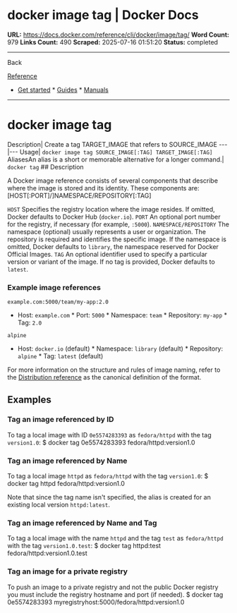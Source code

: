 # docker image tag | Docker Docs

**URL:** https://docs.docker.com/reference/cli/docker/image/tag/
**Word Count:** 979
**Links Count:** 490
**Scraped:** 2025-07-16 01:51:20
**Status:** completed

---

Back

[Reference](https://docs.docker.com/reference/)

  * [Get started](https://docs.docker.com/get-started/)   * [Guides](https://docs.docker.com/guides/)   * [Manuals](https://docs.docker.com/manuals/)

* * *

# docker image tag

Description| Create a tag TARGET\_IMAGE that refers to SOURCE\_IMAGE   ---|---   Usage| `docker image tag SOURCE_IMAGE[:TAG] TARGET_IMAGE[:TAG]`   AliasesAn alias is a short or memorable alternative for a longer command.| `docker tag`      ## Description

A Docker image reference consists of several components that describe where the image is stored and its identity. These components are:               [HOST[:PORT]/]NAMESPACE/REPOSITORY[:TAG]

`HOST`     Specifies the registry location where the image resides. If omitted, Docker defaults to Docker Hub \(`docker.io`\). `PORT`     An optional port number for the registry, if necessary \(for example, `:5000`\). `NAMESPACE/REPOSITORY`     The namespace \(optional\) usually represents a user or organization. The repository is required and identifies the specific image. If the namespace is omitted, Docker defaults to `library`, the namespace reserved for Docker Official Images. `TAG`     An optional identifier used to specify a particular version or variant of the image. If no tag is provided, Docker defaults to `latest`.

### Example image references

`example.com:5000/team/my-app:2.0`

  * Host: `example.com`   * Port: `5000`   * Namespace: `team`   * Repository: `my-app`   * Tag: `2.0`

`alpine`

  * Host: `docker.io` \(default\)   * Namespace: `library` \(default\)   * Repository: `alpine`   * Tag: `latest` \(default\)

For more information on the structure and rules of image naming, refer to the [Distribution reference](https://pkg.go.dev/github.com/distribution/reference#pkg-overview) as the canonical definition of the format.

## Examples

### Tag an image referenced by ID

To tag a local image with ID `0e5574283393` as `fedora/httpd` with the tag `version1.0`:               $ docker tag 0e5574283393 fedora/httpd:version1.0     

### Tag an image referenced by Name

To tag a local image `httpd` as `fedora/httpd` with the tag `version1.0`:               $ docker tag httpd fedora/httpd:version1.0     

Note that since the tag name isn't specified, the alias is created for an existing local version `httpd:latest`.

### Tag an image referenced by Name and Tag

To tag a local image with the name `httpd` and the tag `test` as `fedora/httpd` with the tag `version1.0.test`:               $ docker tag httpd:test fedora/httpd:version1.0.test     

### Tag an image for a private registry

To push an image to a private registry and not the public Docker registry you must include the registry hostname and port \(if needed\).               $ docker tag 0e5574283393 myregistryhost:5000/fedora/httpd:version1.0